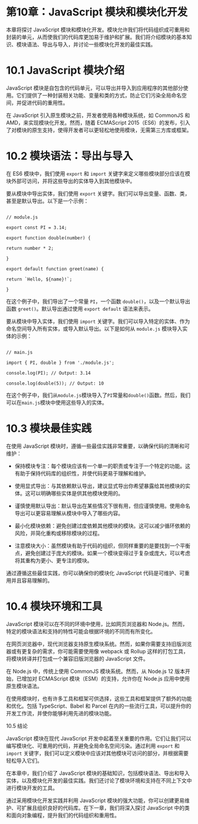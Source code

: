 # 第10章：JavaScript 模块和模块化开发

本章将探讨 JavaScript 模块和模块化开发。模块允许我们将代码组织成可重用和封装的单元，从而使我们的代码库更加易于维护和扩展。我们将介绍模块的基本知识、模块语法、导出与导入，并讨论一些模块化开发的最佳实践。

# 10.1 JavaScript 模块介绍

JavaScript 模块是自包含的代码单元，可以导出并导入到应用程序的其他部分使用。它们提供了一种封装相关功能、变量和类的方式，防止它们污染全局命名空间，并促进代码的重用性。

在 JavaScript 引入原生模块之前，开发者使用各种模块系统，如 CommonJS 和 AMD，来实现模块化开发。然而，随着 ECMAScript 2015（ES6）的发布，引入了对模块的原生支持，使得开发者可以更轻松地使用模块，无需第三方库或框架。

# 10.2 模块语法：导出与导入

在 ES6 模块中，我们使用 `export` 和 `import` 关键字来定义哪些模块部分应该在模块外部可访问，并将这些导出的实体导入到其他模块中。

要从模块中导出实体，我们使用 `export` 关键字。我们可以导出变量、函数、类，甚至是默认导出。以下是一个示例：

```jsjavascript

// module.js

export const PI = 3.14;

export function double(number) {

return number * 2;

}

export default function greet(name) {

return `Hello, ${name}!`;

}

```

在这个例子中，我们导出了一个常量 `PI`，一个函数 `double()`，以及一个默认导出函数 `greet()`。默认导出通过使用 `export default` 语法来表示。

要从模块中导入实体，我们使用 `import` 关键字。我们可以导入特定的实体、作为命名空间导入所有实体，或导入默认导出。以下是如何从 `module.js` 模块导入实体的示例：

```jsjavascript

// main.js

import { PI, double } from './module.js';

console.log(PI); // Output: 3.14

console.log(double(5)); // Output: 10

```

在这个例子中，我们从`module.js`模块导入了`PI`常量和`double()`函数。然后，我们可以在`main.js`模块中使用这些导入的实体。

# 10.3 模块最佳实践

在使用 JavaScript 模块时，遵循一些最佳实践非常重要，以确保代码的清晰和可维护：

- 保持模块专注：每个模块应该有一个单一的职责或专注于一个特定的功能。这有助于保持代码库的组织性，并使代码更易于理解和维护。

- 使用显式导出：与其依赖默认导出，建议显式导出你希望暴露给其他模块的实体。这可以明确哪些实体是供其他模块使用的。

- 谨慎使用默认导出：默认导出在某些情况下很有用，但应谨慎使用。使用命名导出可以更容易理解从模块中导入了哪些内容。

- 最小化模块依赖：避免创建过度依赖其他模块的模块。这可以减少循环依赖的风险，并简化重构或移除模块的过程。

- 注意模块大小：虽然模块有助于代码的组织，但同样重要的是要找到一个平衡点，避免创建过于庞大的模块。如果一个模块变得过于复杂或庞大，可以考虑将其重构为更小、更专注的模块。

通过遵循这些最佳实践，你可以确保你的模块化 JavaScript 代码是可维护、可重用并且容易理解的。

# 10.4 模块环境和工具

JavaScript 模块可以在不同的环境中使用，比如网页浏览器和 Node.js。然而，特定的模块语法和支持的特性可能会根据环境的不同而有所变化。

在网页浏览器中，现代浏览器支持原生模块系统。然而，如果你需要支持旧版浏览器或有更复杂的需求，你可能需要使用像 webpack 或 Rollup 这样的打包工具，将模块转译并打包成一个兼容旧版浏览器的 JavaScript 文件。

在 Node.js 中，传统上使用 CommonJS 模块系统。然而，从 Node.js 12 版本开始，已增加对 ECMAScript 模块（ESM）的支持，允许你在 Node.js 应用中使用原生模块语法。

在使用模块时，也有许多工具和框架可供选择，这些工具和框架提供了额外的功能和优化。包括 TypeScript、Babel 和 Parcel 在内的一些流行工具，可以提升你的开发工作流，并使你能够利用先进的模块功能。

10.5 结论

JavaScript 模块在现代 JavaScript 开发中起着至关重要的作用。它们让我们可以编写模块化、可重用的代码，并避免全局命名空间污染。通过利用 `export` 和 `import` 关键字，我们可以定义模块中应该对其他模块可访问的部分，并根据需要轻松导入它们。

在本章中，我们介绍了 JavaScript 模块的基础知识，包括模块语法、导出和导入实体，以及模块化开发的最佳实践。我们还讨论了模块环境和支持在不同上下文中进行模块开发的工具。

通过采用模块化开发实践并利用 JavaScript 模块的强大功能，你可以创建更易维护、可扩展且组织良好的代码库。在下一章，我们将深入探讨 JavaScript 中的类和面向对象编程，提升我们的代码组织和重用性。
